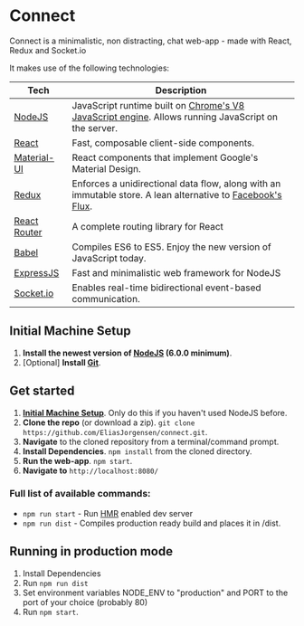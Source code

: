 # Connect
Connect is a minimalistic, non distracting, chat web-app - made with React, Redux and Socket.io

It makes use of the following technologies:

| **Tech** | **Description** |
|----------|-----------------|
| [NodeJS](https://nodejs.org/en/) | JavaScript runtime built on [Chrome's V8 JavaScript engine](https://developers.google.com/v8/). Allows running JavaScript on the server. |
| [React](https://facebook.github.io/react/)  |   Fast, composable client-side components. |
| [Material-UI](http://www.material-ui.com/#/) | React components that implement Google's Material Design.
| [Redux](http://redux.js.org) | Enforces a unidirectional data flow, along with an immutable store. A lean alternative to [Facebook's Flux](https://facebook.github.io/flux/docs/overview.html). |
| [React Router](https://github.com/reactjs/react-router) | A complete routing library for React |
| [Babel](http://babeljs.io) |  Compiles ES6 to ES5. Enjoy the new version of JavaScript today.     |
| [ExpressJS](http://expressjs.com/) | Fast and minimalistic web framework for NodeJS |
| [Socket.io](http://socket.io/) | Enables real-time bidirectional event-based communication. |

## Initial Machine Setup
1. **Install the newest version of [NodeJS](https://nodejs.org) (6.0.0 minimum)**.
2. [Optional] **Install [Git](https://git-scm.com/downloads)**.

## Get started
1. [**Initial Machine Setup**](https://github.com/EliasJorgensen/connect#initial-machine-setup). Only do this if you haven't used NodeJS before.
2. **Clone the repo** (or download a zip). `git clone https://github.com/EliasJorgensen/connect.git`.
3. **Navigate** to the cloned repository from a terminal/command prompt.
4. **Install Dependencies**. `npm install` from the cloned directory.
5. **Run the web-app**. `npm start`.
6. **Navigate to** `http://localhost:8080/`

### Full list of available commands:
* `npm run start`  - Run [HMR](https://webpack.github.io/docs/hot-module-replacement.html) enabled dev server
* `npm run dist` - Compiles production ready build and places it in /dist.

## Running in production mode
1. Install Dependencies
2. Run `npm run dist`
3. Set environment variables NODE_ENV to "production" and PORT to the port of your choice (probably 80)
4. Run `npm start`.

